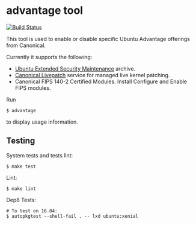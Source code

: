 # advantage tool

[![Build Status](https://travis-ci.org/CanonicalLtd/ubuntu-advantage-script.svg?branch=master)](https://travis-ci.org/CanonicalLtd/ubuntu-advantage-script)

This tool is used to enable or disable specific Ubuntu Advantage offerings from Canonical.

Currently it supports the following:

- [Ubuntu Extended Security Maintenance](https://ubuntu.com/esm) archive.
- [Canonical Livepatch](https://www.ubuntu.com/server/livepatch) service for managed live kernel patching.
- Canonical FIPS 140-2 Certified Modules. Install Configure and Enable FIPS modules.

Run 

```
$ advantage
```

to display usage information.


## Testing

System tests and tests lint:

```
$ make test
```

Lint:

```
$ make lint
```

Dep8 Tests:

```
# To test on 16.04:
$ autopkgtest --shell-fail . -- lxd ubuntu:xenial
```

